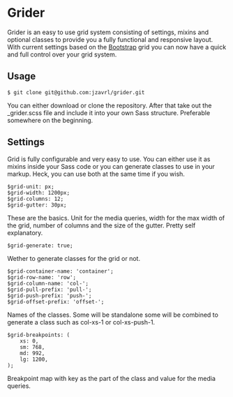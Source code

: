 Grider
======

Grider is an easy to use grid system consisting of settings, mixins and optional classes to provide you a fully functional and responsive layout. With current settings based on the <a href="http://getbootstrap.com/">Bootstrap</a> grid you can now have a quick and full control over your grid system.

## Usage

```
$ git clone git@github.com:jzavrl/grider.git
```

You can either download or clone the repository. After that take out the _grider.scss file and include it into your own Sass structure. Preferable somewhere on the beginning.

## Settings

Grid is fully configurable and very easy to use. You can either use it as mixins inside your Sass code or you can generate classes to use in your markup. Heck, you can use both at the same time if you wish.

```
$grid-unit: px;
$grid-width: 1200px;
$grid-columns: 12;
$grid-gutter: 30px;
```

These are the basics. Unit for the media queries, width for the max width of the grid, number of columns and the size of the gutter. Pretty self explanatory.

```
$grid-generate: true;
```

Wether to generate classes for the grid or not.

```
$grid-container-name: 'container';
$grid-row-name: 'row';
$grid-column-name: 'col-';
$grid-pull-prefix: 'pull-';
$grid-push-prefix: 'push-';
$grid-offset-prefix: 'offset-';
```

Names of the classes. Some will be standalone some will be combined to generate a class such as col-xs-1 or col-xs-push-1.

```
$grid-breakpoints: (
	xs: 0,
	sm: 768,
	md: 992,
	lg: 1200,
);
```

Breakpoint map with key as the part of the class and value for the media queries.
